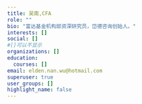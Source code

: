 ```yaml
---
title: 吴南,CFA
role: ""
bio: "富达基金机构部资深研究员，岱德咨询创始人。"
interests: []
social: []
#[]可以不显示
organizations: []
education:
  courses: []
email: elden.nan.wu@hotmail.com
superuser: true
user_groups: []
highlight_name: false
---
```

